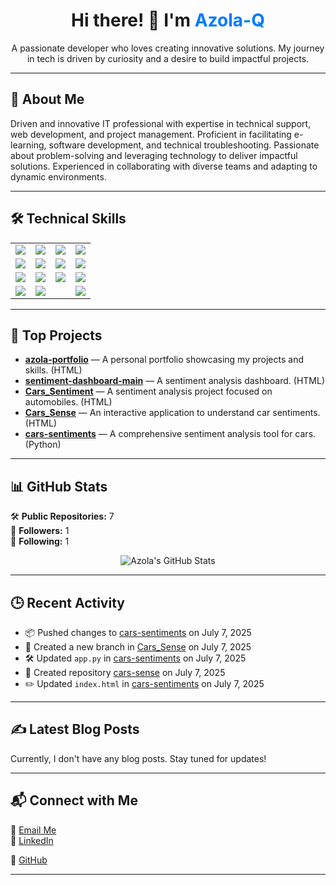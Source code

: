 <!-- README.md -->

<div align="center">
  <h1>Hi there! 👋 I'm <span style="color:#007bff;">Azola-Q</span></h1>
  <p>A passionate developer who loves creating innovative solutions. My journey in tech is driven by curiosity and a desire to build impactful projects.</p>
</div>

---

## 📌 About Me

Driven and innovative IT professional with expertise in technical support, web development, and project management. Proficient in facilitating e-learning, software development, and technical troubleshooting. Passionate about problem-solving and leveraging technology to deliver impactful solutions. Experienced in collaborating with diverse teams and adapting to dynamic environments.

---

## 🛠️ Technical Skills

<div align="center">

<table>
  <tr>
    <td><img src="https://img.shields.io/badge/Python-007bff?style=for-the-badge&logo=python&logoColor=white"/></td>
    <td><img src="https://img.shields.io/badge/Java-007bff?style=for-the-badge&logo=java&logoColor=white"/></td>
    <td><img src="https://img.shields.io/badge/Visual%20Basics-007bff?style=for-the-badge&logo=visualstudio&logoColor=white"/></td>
    <td><img src="https://img.shields.io/badge/HTML/CSS/Bootstrap-007bff?style=for-the-badge&logo=bootstrap&logoColor=white"/></td>
  </tr>
  <tr>
    <td><img src="https://img.shields.io/badge/JavaScript-007bff?style=for-the-badge&logo=javascript&logoColor=white"/></td>
    <td><img src="https://img.shields.io/badge/Flask-007bff?style=for-the-badge&logo=flask&logoColor=white"/></td>
    <td><img src="https://img.shields.io/badge/Django-007bff?style=for-the-badge&logo=django&logoColor=white"/></td>
    <td><img src="https://img.shields.io/badge/MySQL-007bff?style=for-the-badge&logo=mysql&logoColor=white"/></td>
  </tr>
  <tr>
    <td><img src="https://img.shields.io/badge/WordPress-007bff?style=for-the-badge&logo=wordpress&logoColor=white"/></td>
    <td><img src="https://img.shields.io/badge/Streamlit-007bff?style=for-the-badge&logo=streamlit&logoColor=white"/></td>
    <td><img src="https://img.shields.io/badge/Git-007bff?style=for-the-badge&logo=git&logoColor=white"/></td>
    <td><img src="https://img.shields.io/badge/Render-007bff?style=for-the-badge&logo=render&logoColor=white"/></td>
  </tr>
  <tr>
    <td><img src="https://img.shields.io/badge/API%20Integration-007bff?style=for-the-badge"/></td>
    <td colspan="2"><img src="https://img.shields.io/badge/No--Code%20Tools(Lovable,Make,Landbot)-007bff?style=for-the-badge"/></td>
    <td><img src="https://img.shields.io/badge/AI%20APIs(Cohere,OpenAI,Hugging%20Face)-007bff?style=for-the-badge"/></td>
  </tr>
</table>

</div>

---

## 🚀 Top Projects

- [**azola-portfolio**](https://github.com/Azola-Q/azola-portfolio) — A personal portfolio showcasing my projects and skills. (HTML)  
- [**sentiment-dashboard-main**](https://github.com/Azola-Q/sentiment-dashboard-main) — A sentiment analysis dashboard. (HTML)  
- [**Cars_Sentiment**](https://github.com/Azola-Q/Cars_Sentiment) — A sentiment analysis project focused on automobiles. (HTML)  
- [**Cars_Sense**](https://github.com/Azola-Q/Cars_Sense) — An interactive application to understand car sentiments. (HTML)  
- [**cars-sentiments**](https://github.com/Azola-Q/cars-sentiments) — A comprehensive sentiment analysis tool for cars. (Python)  

---

## 📊 GitHub Stats

🛠️ **Public Repositories:** 7  
👥 **Followers:** 1  
🔄 **Following:** 1  

<p align="center">
  <img src="https://github-readme-stats.vercel.app/api?username=Azola-Q&show_icons=true&theme=radical" alt="Azola's GitHub Stats">
</p>

---

## 🕒 Recent Activity

- 📦 Pushed changes to [cars-sentiments](https://github.com/Azola-Q/cars-sentiments) on July 7, 2025  
- 🌱 Created a new branch in [Cars_Sense](https://github.com/Azola-Q/Cars_Sense) on July 7, 2025  
- 🛠️ Updated `app.py` in [cars-sentiments](https://github.com/Azola-Q/cars-sentiments) on July 7, 2025  
- 🚀 Created repository [cars-sense](https://github.com/Azola-Q/cars-sense) on July 7, 2025  
- ✏️ Updated `index.html` in [cars-sentiments](https://github.com/Azola-Q/cars-sentiments) on July 7, 2025  

---

## ✍️ Latest Blog Posts

Currently, I don't have any blog posts. Stay tuned for updates!

---

## 📬 Connect with Me

💌 [Email Me](mailto:azolaqakaqu@gmail.com)  
🔗 [LinkedIn](http://www.linkedin.com/in/azola-qakaqu-b82320234) 

🐙 [GitHub](https://github.com/Azola-Q)

---
